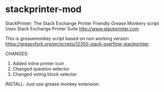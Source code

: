 # stackprinter-mod
StackPrinter: The Stack Exchange Printer Friendly Grease Monkery script
Uses Stack Exchange Printer Suite http://www.stackprinter.com

This is greasemonkey script based on non working version https://greasyfork.org/en/scripts/12350-stack-overflow-stackprinter

CHANGES:
  1. Added inline printer icon
  2. Changed question selector
  3. Changed voting block selector
  
INSTALL:
  Just use grease monkey extension.
